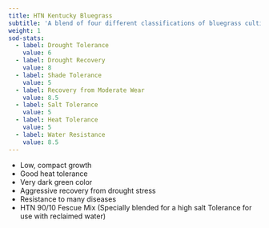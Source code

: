 ```yaml
---
title: HTN Kentucky Bluegrass
subtitle: 'A blend of four different classifications of bluegrass cultivars, each one bringing something good to the turf landscape.'
weight: 1
sod-stats:
  - label: Drought Tolerance
    value: 6
  - label: Drought Recovery
    value: 8
  - label: Shade Tolerance
    value: 5
  - label: Recovery from Moderate Wear
    value: 8.5
  - label: Salt Tolerance
    value: 5
  - label: Heat Tolerance
    value: 5
  - label: Water Resistance
    value: 8.5
---
```



* Low, compact growth
* Good heat tolerance
* Very dark green color
* Aggressive recovery from drought stress
* Resistance to many diseases
* HTN 90/10 Fescue Mix (Specially blended for a high salt Tolerance for use with reclaimed water)
